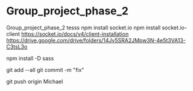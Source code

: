 # Group_project_phase_2

Group_project_phase_2
tesss
npm install socket.io
npm install socket.io-client
https://socket.io/docs/v4/client-installation
https://drive.google.com/drive/folders/14Jv5SRA2JMpw3N-4e5t3VA13-C3tsL3o

npm install -D sass

git add --all
git commit -m "fix"

git push origin Michael
